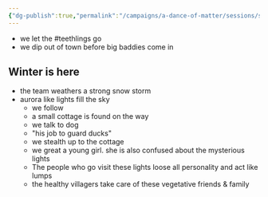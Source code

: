 ```yaml
---
{"dg-publish":true,"permalink":"/campaigns/a-dance-of-matter/sessions/session-1020/"}
---
```



- we let the #teethlings go 
- we dip out of town before big baddies come in

## Winter is here
- the team weathers a strong snow storm
- aurora like lights fill the sky
	- we follow 
	- a small cottage is found on the way
	- we talk to dog
	- "his job to guard ducks"
	- we stealth up to the cottage
	- we great a young girl. she is also confused about the mysterious lights
	- The people who go visit these lights loose all personality and act like lumps
	- the healthy villagers take care of these vegetative friends & family 
